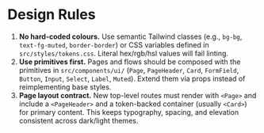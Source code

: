 # Design Rules

1. **No hard-coded colours.** Use semantic Tailwind classes (e.g., `bg-bg`, `text-fg-muted`, `border-border`) or CSS variables defined in `src/styles/tokens.css`. Literal hex/rgb/hsl values will fail linting.
2. **Use primitives first.** Pages and flows should be composed with the primitives in `src/components/ui/` (`Page`, `PageHeader`, `Card`, `FormField`, `Button`, `Input`, `Select`, `Label`, `Muted`). Extend them via props instead of reimplementing base styles.
3. **Page layout contract.** New top-level routes must render with `<Page>` and include a `<PageHeader>` and a token-backed container (usually `<Card>`) for primary content. This keeps typography, spacing, and elevation consistent across dark/light themes.
